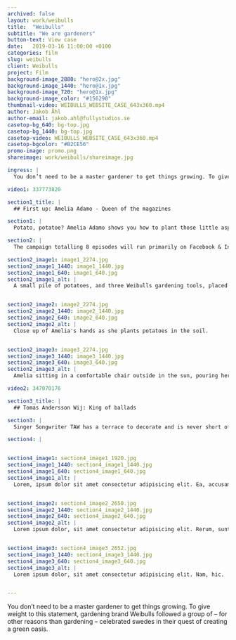 ```yaml
---
archived: false
layout: work/weibulls
title:  "Weibulls"
subtitle: "We are gardeners"
button-text: View case
date:   2019-03-16 11:00:00 +0100
categories: film
slug: weibulls
client: Weibulls
project: Film
background-image_2880: "hero@2x.jpg"
background-image_1440: "hero@1x.jpg"
background-image_720: "hero@1x.jpg"
background-image_color: "#156290"
thumbnail-video: WEIBULLS_WEBSITE_CASE_643x360.mp4
author: Jakob Åhl
author-email: jakob.ahl@fullystudios.se
casetop-bg_640: bg-top.jpg
casetop-bg_1440: bg-top.jpg
casetop-video: WEIBULLS_WEBSITE_CASE_643x360.mp4
casetop-bgcolor: "#B2CE56"
promo-image: promo.png
shareimage: work/weibulls/shareimage.jpg

ingress: |
  You don’t need to be a master gardener to get things growing. To give weight to this statement, gardening brand Weibulls followed a group of – for other reasons than gardening – celebrated swedes in their quest of creating a green oasis.

video1: 337773820

section1_title: |
  ## First up: Amelia Adamo - Queen of the magazines

section1: |
  Potato, potatoe? Amelia Adamo shows you how to plant those little aspiring spuds with confidence and grace. No garden required.

section2: |
  The campaign totalling 8 episodes will run primarily on Facebook & Instagram.

section2_image1: image1_2274.jpg
section2_image1_1440: image1_1440.jpg
section2_image1_640: image1_640.jpg
section2_image1_alt: |
  A small pile of potatoes, and three Weibulls gardening tools, placed on the floor of Amelia's wooden deck outside.


section2_image2: image2_2274.jpg
section2_image2_1440: image2_1440.jpg
section2_image2_640: image2_640.jpg
section2_image2_alt: |
  Close up of Amelia's hands as she plants potatoes in the soil.


section2_image3: image3_2274.jpg
section2_image3_1440: image3_1440.jpg
section2_image3_640: image3_640.jpg
section2_image3_alt: |
  Amelia sitting in a comfortable chair outside in the sun, pouring herself some tea.

video2: 347070176

section3_title: |
  ## Tomas Andersson Wij: King of ballads

section3: |
  Singer Songwriter TAW has a terrace to decorate and is never short of ideas. Roses, lavender, a tree perhaps? No time for music when you can make your own garden 2 floors up.

section4: |


section4_image1: section4_image1_1920.jpg
section4_image1_1440: section4_image1_1440.jpg
section4_image1_640: section4_image1_640.jpg
section4_image1_alt: |
  Lorem, ipsum dolor sit amet consectetur adipisicing elit. Ea, accusamus.


section4_image2: section4_image2_2650.jpg
section4_image2_1440: section4_image2_1440.jpg
section4_image2_640: section4_image2_640.jpg
section4_image2_alt: |
  Lorem ipsum dolor, sit amet consectetur adipisicing elit. Rerum, sunt.


section4_image3: section4_image3_2652.jpg
section4_image3_1440: section4_image3_1440.jpg
section4_image3_640: section4_image3_640.jpg
section4_image3_alt: |
  Lorem ipsum dolor, sit amet consectetur adipisicing elit. Nam, hic.


---
```

You don’t need to be a master gardener to get things growing. To give weight to this statement, gardening brand Weibulls followed a group of – for other reasons than gardening – celebrated swedes in their quest of creating a green oasis.